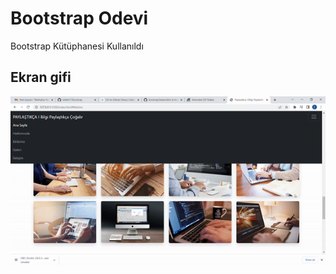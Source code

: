 <h1> Bootstrap Odevi</h1>
 

 Bootstrap Kütüphanesi Kullanıldı 
 
 <h2> Ekran gifi</h2>

 ![](screen.gif)
